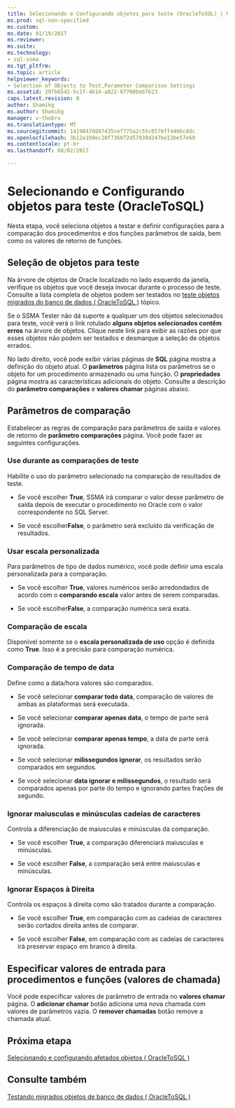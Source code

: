 ```yaml
---
title: Selecionando e Configurando objetos para teste (OracleToSQL) | Microsoft Docs
ms.prod: sql-non-specified
ms.custom: 
ms.date: 01/19/2017
ms.reviewer: 
ms.suite: 
ms.technology:
- sql-ssma
ms.tgt_pltfrm: 
ms.topic: article
helpviewer_keywords:
- Selection of Objects to Test,Parameter Comparison Settings
ms.assetid: 29fb6542-5c1f-4b14-a822-87700beb7623
caps.latest.revision: 8
author: Shamikg
ms.author: Shamikg
manager: v-thobro
ms.translationtype: MT
ms.sourcegitcommit: 1419847dd47435cef775a2c55c0578ff4406cddc
ms.openlocfilehash: 3b12a1b9ec20f736072d57039d247be13be57e69
ms.contentlocale: pt-br
ms.lasthandoff: 08/02/2017

---
```

# <a name="selecting-and-configuring-objects-to-test-oracletosql"></a>Selecionando e Configurando objetos para teste (OracleToSQL)
Nesta etapa, você seleciona objetos a testar e definir configurações para a comparação dos procedimentos e dos funções parâmetros de saída, bem como os valores de retorno de funções.  
  
## <a name="selection-of-objects-to-test"></a>Seleção de objetos para teste  
Na árvore de objetos de Oracle localizado no lado esquerdo da janela, verifique os objetos que você deseja invocar durante o processo de teste. Consulte a lista completa de objetos podem ser testados no [teste objetos migrados do banco de dados &#40; OracleToSQL &#41;](../../ssma/oracle/testing-migrated-database-objects-oracletosql.md) tópico.  
  
Se o SSMA Tester não dá suporte a qualquer um dos objetos selecionados para teste, você verá o link rotulado **alguns objetos selecionados contêm erros** na árvore de objetos. Clique neste link para exibir as razões por que esses objetos não podem ser testados e desmarque a seleção de objetos errados.  
  
No lado direito, você pode exibir várias páginas de **SQL** página mostra a definição do objeto atual. O **parâmetros** página lista os parâmetros se o objeto for um procedimento armazenado ou uma função. O **propriedades** página mostra as características adicionais do objeto. Consulte a descrição do **parâmetro comparações** e **valores chamar** páginas abaixo.  
  
## <a name="parameter-comparison-settings"></a>Parâmetros de comparação  
Estabelecer as regras de comparação para parâmetros de saída e valores de retorno de **parâmetro comparações** página. Você pode fazer as seguintes configurações.  
  
### <a name="use-during-test-comparisons"></a>Use durante as comparações de teste  
Habilite o uso do parâmetro selecionado na comparação de resultados de teste.  
  
-   Se você escolher **True**, SSMA irá comparar o valor desse parâmetro de saída depois de executar o procedimento no Oracle com o valor correspondente no SQL Server.
  
-   Se você escolher**False**, o parâmetro será excluído da verificação de resultados.  
  
### <a name="use-custom-scale"></a>Usar escala personalizada  
Para parâmetros de tipo de dados numérico, você pode definir uma escala personalizada para a comparação.  
  
-   Se você escolher **True**, valores numéricos serão arredondados de acordo com o **comparando escala** valor antes de serem comparadas.  
  
-   Se você escolher**False**, a comparação numérica será exata.  
  
### <a name="comparing-scale"></a>Comparação de escala  
Disponível somente se o **escala personalizada de uso** opção é definida como **True**. Isso é a precisão para comparação numérica.  
  
### <a name="date-time-comparing"></a>Comparação de tempo de data  
Define como a data/hora valores são comparados.  
  
-   Se você selecionar **comparar todo data**, comparação de valores de ambas as plataformas será executada.  
  
-   Se você selecionar **comparar apenas data**, o tempo de parte será ignorada.  
  
-   Se você selecionar **comparar apenas tempo**, a data de parte será ignorada.  
  
-   Se você selecionar **milissegundos ignorar**, os resultados serão comparados em segundos.  
  
-   Se você selecionar **data ignorar e milissegundos**, o resultado será comparados apenas por parte do tempo e ignorando partes frações de segundo.  
  
### <a name="ignore-strings-case"></a>Ignorar maiusculas e minúsculas cadeias de caracteres  
Controla a diferenciação de maiusculas e minúsculas da comparação.  
  
-   Se você escolher **True**, a comparação diferenciará maiusculas e minúsculas.  
  
-   Se você escolher **False**, a comparação será entre maiusculas e minúsculas.  
  
### <a name="ignore-trailing-spaces"></a>Ignorar Espaços à Direita  
Controla os espaços à direita como são tratados durante a comparação.  
  
-   Se você escolher **True**, em comparação com as cadeias de caracteres serão cortados direita antes de comparar.  
  
-   Se você escolher **False**, em comparação com as cadeias de caracteres irá preservar espaço em branco à direita.  
  
## <a name="specify-input-values-for-procedures-and-functions-call-values"></a>Especificar valores de entrada para procedimentos e funções (valores de chamada)  
Você pode especificar valores de parâmetro de entrada no **valores chamar** página. O **adicionar chamar** botão adiciona uma nova chamada com valores de parâmetros vazia. O **remover chamadas** botão remove a chamada atual.  
  
## <a name="next-step"></a>Próxima etapa  
[Selecionando e configurando afetados objetos &#40; OracleToSQL &#41;](../../ssma/oracle/selecting-and-configuring-affected-objects-oracletosql.md)  
  
## <a name="see-also"></a>Consulte também  
[Testando migrados objetos de banco de dados &#40; OracleToSQL &#41;](../../ssma/oracle/testing-migrated-database-objects-oracletosql.md)  
  

